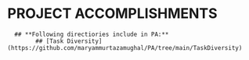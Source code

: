 # **PROJECT ACCOMPLISHMENTS**

      ## **Following directiories include in PA:**
            ## [Task Diversity](https://github.com/maryammurtazamughal/PA/tree/main/TaskDiversity)
      
      
      
